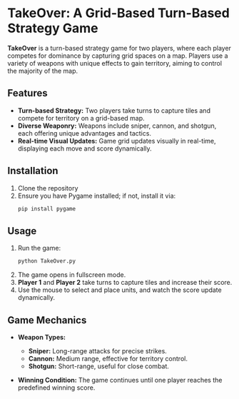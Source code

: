 # TakeOver: A Grid-Based Turn-Based Strategy Game

**TakeOver** is a turn-based strategy game for two players, where each player competes for dominance by capturing grid spaces on a map. Players use a variety of weapons with unique effects to gain territory, aiming to control the majority of the map.

## **Features**

- **Turn-based Strategy:** Two players take turns to capture tiles and compete for territory on a grid-based map.
- **Diverse Weaponry:** Weapons include sniper, cannon, and shotgun, each offering unique advantages and tactics.
- **Real-time Visual Updates:** Game grid updates visually in real-time, displaying each move and score dynamically.

## **Installation**

1. Clone the repository
2. Ensure you have Pygame installed; if not, install it via:
    ```bash
    pip install pygame
    ```

## **Usage**

1. Run the game:
    ```bash
    python TakeOver.py
    ```
2. The game opens in fullscreen mode.
3. **Player 1** and **Player 2** take turns to capture tiles and increase their score.
4. Use the mouse to select and place units, and watch the score update dynamically.

## **Game Mechanics**

- **Weapon Types:**
  - **Sniper:** Long-range attacks for precise strikes.
  - **Cannon:** Medium range, effective for territory control.
  - **Shotgun:** Short-range, useful for close combat.

- **Winning Condition:** The game continues until one player reaches the predefined winning score.
